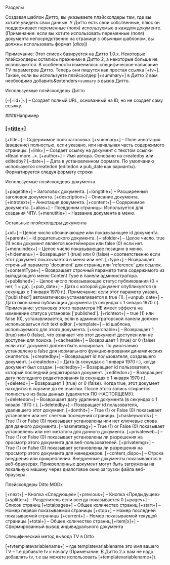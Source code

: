 Разделы

Создавая шаблон Дитто, вы указываете плэйсхолдеры там, где вы хотите увидеть свои данные. У Дитто есть свои собственные, плюс он поддерживает переменные (поля) используемые в каждом документе. (Примечание: если вы хотите использовать переменные (поля) документа непосредственно на странице с обычным шаблоном, вы должны использовать формат [*alias*])

Примечание: Этот список базируется на Дитто 1.0.х. Некоторые плэйсхолдеры остались прежними в Дитто 2, а некоторые больше не используются. В особенности изменилось специфическое написание TV параметров Дитто. Теперь они пишутся как простая ссылка [+tv+]. Также, если вы используете плэйсхолдер [+summary+] в Дитто 2 вам необходимо добавить&extenders=`summary` в вызов Дитто.

Используемые плэйсхолдеры Дитто

[~[+id+]~] – Создает полный URL, основанный на ID, но не создает саму ссылку.

####Например

<h3><a href="[~[+id+]~]">[+title+]</a></h3>
[+title+] – Содержимое поля заголовка. 
[+summary+] – Поле аннотация (введение) полностью, если указано, или начальная часть содержимого страницы.
[+link+] – Создает ссылку на документ с текстом ссылки «Read more...». 
[+author+] – Имя автора. Основано на createdby или editedby? 
[+date+] – Дата в установленном формате. По умолчанию используется createdon (editedon и pub_date как варианты). Форматируется следуя формату строки

Используемые плэйсхолдеры документа

[+pagetitle+] – Заголовок документа.
[+longtitle+] – Расширенный заголовок документа.
[+description+] – Описание документа.
[+introtext+] – Аннотация документа.
[+content+] – Содержимое документа.
[+alias+] – Псевдоним страницы. Используется для создания ЧПУ.
[+menutitle+] – Название документа в меню.

Остальные плэйсхолдеры документа

[+id+] – Целое число обозначающее или показывающее id документа.
[+parent+] – id родительского документа.
[+isfolder+] – Целое число. true (1) если документ является контейнером или false (0) если нет. 
[+menuindex+] – Целое число показывающее позицию в меню.
[+hidemenu+] – Возвращает 1 (true) или 0 (false) – соответственно если этот документ показывается в меню или нет.
[+type+] – Возвращает строчный параметр 'document' для страниц или 'reference' для ссылок.
[+contentType+] – Возвращает строчный параметр типа содержимого из выпадающего меню Content Type в панели администратора. 
[+published+] – Целое число показывающее статус публикования (0 = нет, 1 = да). 
[+pub_date+] – Дата с которой документ опубликуется (в секундах с 1 января 1970 г.). Примечание: если этот параметр указан, ['published'] автоматически устанавливается в true (1). 
[+unpub_date+] – Дата окончания публикации документа (в секундах с 1 января 1970 г.). Примечание: установка этого параметра НЕ имеет эффекта на изменение статуса установок ['published'].
[+richtext+] – true (1) или false (0), устанавливается, если в администраторской панели должен использоваться rich text editor. 
[+template+] – id шаблона, используемого для этого документа. 
[+searchable+] – Возвращает 1 (true) или 0 (false), что означает что этот документ доступен или не доступен для поиска. 
[+cacheable+] – Возвращает 1 (true) or 0 (false) если этот документ должен быть кэширован. По умолчанию установлено в false для нормального функционирования динамических сниппетов. 
[+createdby+] – Возвращает id пользователя, создавшего документ. 
[+createdon+] – Дата (в секундах с 1 января 1970 г.), когда документ был создан. 
[+editedby+] – Возвращает id пользователя, который последний редактировал документ. 
[+editedon+] – Возвращает дату последнего редактирования (в секундах с 1 января 1970 г.). 
[+deleted+] – Возвращает 1 (true) or 0 (false). Когда true, этот документ находится в корзине до ее очистки. После этого запись стирается полностью из базы данных (удаляется ПО-НАСТОЯЩЕМУ).
[+deletedon+] – Возвращает дату удаления документа (в секундах с 1 января 1970 г.). 
[+deletedby+] – Позвращает id пользователя, удалившего этот документ. 
[+donthit+] – True (1) or False (0) показывает установлен или нет счетчик посещений страницы. 
[+haskeywords+] – True (1) or False (0) показывает установлены или нет ключевые слова для данного документа. 
[+hasmetatag+] – True (1) or False (0) показывает установлены или нет метатэги для данного документа. 
[+privateweb+] – True (1) or False (0) показывает установлены ли разрешения на просмотр этого документа для веб-пользователей. 
[+privatemgr+] – True (1) or False (0) показывает установлены ли разрешения на просмотр этого документа для менеджеров. 
[+content_dispo+] – Строка внедрения или прикрепления. Внедренные документы показываются в веб-браузерах. Прикрепленные документ могут быть загружены на локальную машину через диалоговое окно загрузки файла веб-браузера. 

Плэйсхолдеры Ditto MODx

[+next+] – Кнопка «Следующее»
[+previous+] – Кнопка «Предыдущее»
[+splitter+] – Разделитель если всегда показывается 0
[+pages+] – Список страниц
[+totalpages+] – Общее количество страниц
[+start+] – Номер первой показываемой страницы
[+stop+] – Номер последней показываемой страницы
[+current+] – Номер показываемой текущей страницы
[+total+] – Общее количество страниц
[+item[x]+] – Сформированный вывод индивидуального документа

Специфический метод вывода TV в Ditto

[+tvtemplatevariablename+] – где templatevariablename это имя вашего TV – т.е добавьте tv к началу (Примечание: В Дитто 2.x вам не надо добавлять tv, т.е вы можете использовать [+templatevariablename+]).
